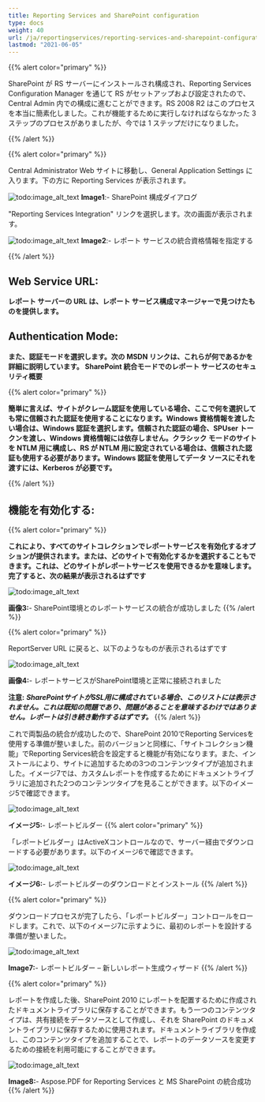 ```yaml
---
title: Reporting Services and SharePoint configuration
type: docs
weight: 40
url: /ja/reportingservices/reporting-services-and-sharepoint-configuration/
lastmod: "2021-06-05"
---
```


{{% alert color="primary" %}}

SharePoint が RS サーバーにインストールされ構成され、Reporting Services Configuration Manager を通じて RS がセットアップおよび設定されたので、Central Admin 内での構成に進むことができます。RS 2008 R2 はこのプロセスを本当に簡素化しました。これが機能するために実行しなければならなかった 3 ステップのプロセスがありましたが、今では 1 ステップだけになりました。

{{% /alert %}}

{{% alert color="primary" %}}

Central Administrator Web サイトに移動し、General Application Settings に入ります。下の方に Reporting Services が表示されます。

![todo:image_alt_text](reporting-services-and-sharepoint-configuration_1.png)
**Image1**:- SharePoint 構成ダイアログ

"Reporting Services Integration" リンクを選択します。次の画面が表示されます。

![todo:image_alt_text](reporting-services-and-sharepoint-configuration_2.png)
**Image2**:- レポート サービスの統合資格情報を指定する

{{% /alert %}}

## Web Service URL:

**レポート サーバーの URL は、レポート サービス構成マネージャーで見つけたものを提供します。**

## Authentication Mode:

**また、認証モードを選択します。次の MSDN リンクは、これらが何であるかを詳細に説明しています。
SharePoint 統合モードでのレポート サービスのセキュリティ概要**

{{% alert color="primary" %}}

**簡単に言えば、サイトがクレーム認証を使用している場合、ここで何を選択しても常に信頼された認証を使用することになります。Windows 資格情報を渡したい場合は、Windows 認証を選択します。信頼された認証の場合、SPUser トークンを渡し、Windows 資格情報には依存しません。クラシック モードのサイトを NTLM 用に構成し、RS が NTLM 用に設定されている場合は、信頼された認証も使用する必要があります。Windows 認証を使用してデータ ソースにそれを渡すには、Kerberos が必要です。**

{{% /alert %}}

## 機能を有効化する:

{{% alert color="primary" %}}

**これにより、すべてのサイトコレクションでレポートサービスを有効化するオプションが提供されます。または、どのサイトで有効化するかを選択することもできます。これは、どのサイトがレポートサービスを使用できるかを意味します。完了すると、次の結果が表示されるはずです**

![todo:image_alt_text](reporting-services-and-sharepoint-configuration_3.png)

**画像3:**- SharePoint環境とのレポートサービスの統合が成功しました
{{% /alert %}}

{{% alert color="primary" %}}

ReportServer URL に戻ると、以下のようなものが表示されるはずです

![todo:image_alt_text](reporting-services-and-sharepoint-configuration_4.png)

**画像4:**- レポートサービスがSharePoint環境と正常に接続されました

**注意:** ***SharePointサイトがSSL用に構成されている場合、このリストには表示されません。これは既知の問題であり、問題があることを意味するわけではありません。レポートは引き続き動作するはずです。***
{{% /alert %}}

これで両製品の統合が成功したので、SharePoint 2010でReporting Servicesを使用する準備が整いました。前のバージョンと同様に、「サイトコレクション機能」でReporting Services統合を設定すると機能が有効になります。また、インストールにより、サイトに追加するための3つのコンテンツタイプが追加されました。イメージ7では、カスタムレポートを作成するためにドキュメントライブラリに追加された2つのコンテンツタイプを見ることができます。以下のイメージ5で確認できます。

![todo:image_alt_text](reporting-services-and-sharepoint-configuration_5.png)

**イメージ5:**- レポートビルダー
{{% alert color="primary" %}}

「レポートビルダー」はActiveXコントロールなので、サーバー経由でダウンロードする必要があります。以下のイメージ6で確認できます。

![todo:image_alt_text](reporting-services-and-sharepoint-configuration_6.png)

**イメージ6:**- レポートビルダーのダウンロードとインストール
{{% /alert %}}

{{% alert color="primary" %}}

ダウンロードプロセスが完了したら、「レポートビルダー」コントロールをロードします。これで、以下のイメージ7に示すように、最初のレポートを設計する準備が整いました。

![todo:image_alt_text](reporting-services-and-sharepoint-configuration_7.png)

**Image7:**- レポートビルダー – 新しいレポート生成ウィザード
{{% /alert %}}

{{% alert color="primary" %}}

レポートを作成した後、SharePoint 2010 にレポートを配置するために作成されたドキュメントライブラリに保存することができます。もう一つのコンテンツタイプは、共有接続をデータソースとして作成し、それを SharePoint のドキュメントライブラリに保存するために使用されます。ドキュメントライブラリを作成し、このコンテンツタイプを追加することで、レポートのデータソースを変更するための接続を利用可能にすることができます。

![todo:image_alt_text](reporting-services-and-sharepoint-configuration_8.png)

**Image8:**- Aspose.PDF for Reporting Services と MS SharePoint の統合成功
{{% /alert %}}